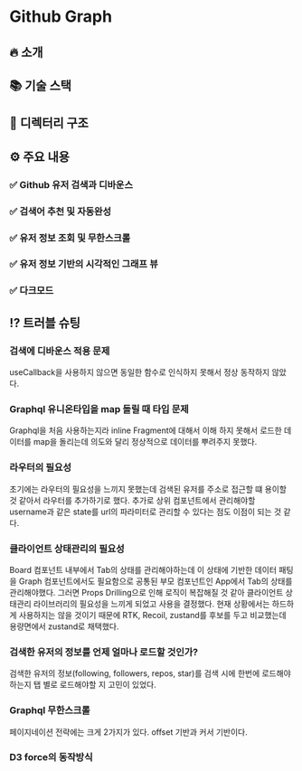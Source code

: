 # Github Graph

## 🔥 소개

## 📚 기술 스택

## 🌲 디렉터리 구조

## ⚙️ 주요 내용

### ✅ Github 유저 검색과 디바운스

### ✅ 검색어 추천 및 자동완성

### ✅ 유저 정보 조회 및 무한스크롤

### ✅ 유저 정보 기반의 시각적인 그래프 뷰

### ✅ 다크모드

## ⁉️ 트러블 슈팅

### 검색에 디바운스 적용 문제

useCallback을 사용하지 않으면 동일한 함수로 인식하지 못해서 정상 동작하지 않았다.

### Graphql 유니온타입을 map 돌릴 때 타입 문제

Graphql을 처음 사용하는지라 inline Fragment에 대해서 이해 하지 못해서 로드한 데이터를 map을 돌리는데 의도와 달리 정상적으로 데이터를 뿌려주지 못했다.

### 라우터의 필요성

초기에는 라우터의 필요성을 느끼지 못했는데 검색된 유저를 주소로 접근할 떄 용이할 것 같아서 라우터를 추가하기로 했다. 추가로 상위 컴포넌트에서 관리해야할 username과 같은 state를 url의 파라미터로 관리할 수 있다는 점도 이점이 되는 것 같다.

### 클라이언트 상태관리의 필요성

Board 컴포넌트 내부에서 Tab의 상태를 관리해야하는데 이 상태에 기반한 데이터 패팅을 Graph 컴포넌트에서도 필요함으로 공통된 부모 컴포넌트인 App에서 Tab의 상태를 관리해야했다. 그러면 Props Drilling으로 인해 로직이 복잡해질 것 같아 클라이언트 상태관리 라이브러리의 필요성을 느끼게 되었고 사용을 결정했다. 현재 상황에서는 하드하게 사용하지는 않을 것이기 때문에 RTK, Recoil, zustand를 후보를 두고 비교했는데 용량면에서 zustand로 채택했다.

### 검색한 유저의 정보를 언제 얼마나 로드할 것인가?

검색한 유저의 정보(following, followers, repos, star)를 검색 시에 한번에 로드해야하는지 탭 별로 로드해야할 지 고민이 있었다.

### Graphql 무한스크롤

페이지네이션 전략에는 크게 2가지가 있다. offset 기반과 커서 기반이다.

### D3 force의 동작방식
